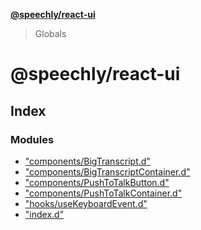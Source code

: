 **[@speechly/react-ui](README.md)**

> Globals

# @speechly/react-ui

## Index

### Modules

* ["components/BigTranscript.d"](modules/_components_bigtranscript_d_.md)
* ["components/BigTranscriptContainer.d"](modules/_components_bigtranscriptcontainer_d_.md)
* ["components/PushToTalkButton.d"](modules/_components_pushtotalkbutton_d_.md)
* ["components/PushToTalkContainer.d"](modules/_components_pushtotalkcontainer_d_.md)
* ["hooks/useKeyboardEvent.d"](modules/_hooks_usekeyboardevent_d_.md)
* ["index.d"](modules/_index_d_.md)
